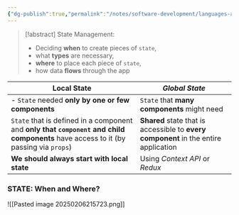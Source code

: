 ```yaml
---
{"dg-publish":true,"permalink":"/notes/software-development/languages-and-frameworks/web-development/front-end/react-js/001-react-fundamentals/001-intro-and-theories/008-fundamentals-of-state-management/","tags":["programming","ReactJS","javascript","state"],"created":"2025-07-13T15:25:33.864+08:00"}
---
```


> [!abstract] State Management:
> - Deciding __when__ to create pieces of `state`, 
> - what __types__ are necessary, 
> - __where__ to place each piece of `state`,
> - how data __flows__ through the app

| __Local State__                                                                                                                      | ___Global State___                                                                   |
| ------------------------------------------------------------------------------------------------------------------------------------ | ------------------------------------------------------------------------------------ |
| - `State` needed __only by one or few components__                                                                                   | `State` that __many components__ might need                                          |
| `State` that is defined in a component and __only that `component` and child components__ have access to it (by passing via `props`) | __Shared__ state that is accessible to __every component__ in the entire application |
| __We should always start with local state__                                                                                          | Using _Context API_ or _Redux_                                                       |

### STATE: When and Where?
![[Pasted image 20250206215723.png]]